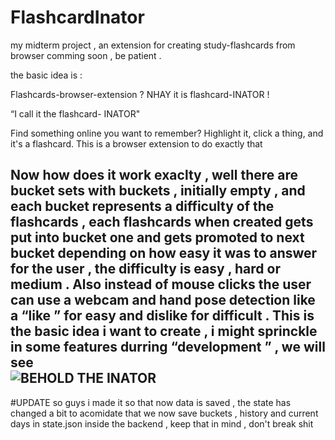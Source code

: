 # FlashcardInator
my midterm project , an extension for creating study-flashcards from browser 
comming soon , be patient . 

the basic idea is :


Flashcards-browser-extension ? NHAY it is flashcard-INATOR ! 

“I call it the flashcard- INATOR" 

Find something online you want to remember? Highlight it, click a thing, and it's a flashcard. This is a browser extension to do exactly that  

Now how does it work exaclty , well there are bucket sets  with buckets , initially empty , and each bucket represents  a difficulty of the flashcards , each flashcards when created gets put into bucket one and gets promoted to next bucket depending on how easy it was to answer for the user , the difficulty is easy , hard or medium . Also instead of mouse clicks the user can use a webcam and hand pose detection like a “like ” for easy and dislike for difficult . This is the basic idea i want to create , i might sprinckle in some features durring “development ” , we will see  
![BEHOLD THE INATOR](https://github.com/user-attachments/assets/2493fa56-3f2a-4fad-a201-e2ebba98b656)
--------------------------------------------------------------------------------------------------------
#UPDATE
so guys i made it so that now data is saved , the state has changed a bit to acomidate that we now save buckets , history and current days in state.json inside the backend , keep that in mind , don't break shit 